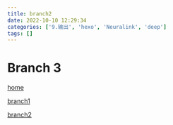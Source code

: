 ```yaml
---
title: branch2
date: 2022-10-10 12:29:34
categories: ['9.输出', 'hexo', 'Neuralink', 'deep']
tags: []
---
```


# Branch 3

[home](1178.md)

[branch1](1176.md)

[branch2](1177.md)
